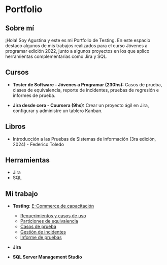 # Portfolio
## Sobre mí
¡Hola! Soy Agustina y este es mi Portfolio de Testing.
En este espacio destaco algunos de mis trabajos realizados para el curso Jóvenes a programar edición 2022, junto a algunos proyectos en los que aplico herramientas complementarias como Jira y SQL.

## Cursos
* **Tester de Software - Jóvenes a Programar (230hs):** 
Casos de prueba, clases de equivalencia, reporte de incidentes, pruebas de regresión e informes de prueba.
  
* **Jira desde cero - Coursera (9hs):**
Crear un proyecto ágil en Jira, configurar y administre un tablero Kanban.

## Libros
* Introducción a las Pruebas de Sistemas de Información (3ra edición, 2024) - Federico Toledo
  
## Herramientas
* Jira
* SQL

## Mi trabajo
* **Testing**: [E-Commerce de capacitación](https://japceibal.github.io/e-mercado-TESTING/index.html)
  * [Requerimientos y casos de uso](https://drive.google.com/file/d/1mvAi0AxNTIzqtmtW1kMfkGmrmeB_sR35/view?usp=drive_link)
  * [Particiones de equivalencia](https://docs.google.com/spreadsheets/d/1TmCdA6rjQYFIzqWZc6W6LKU-TRtHzJCNRM7CKV68vxg/edit?gid=119180606#gid=119180606)
  * [Casos de prueba](https://docs.google.com/spreadsheets/d/1xQynF02ZDBz-nKh1kdPjzk7NlnPmuC8v/edit?gid=888962955#gid=888962955)
  * [Gestión de incidentes](https://docs.google.com/spreadsheets/d/1wYRSsDtDVJfgzhHtqcR1av8zLpqmoaIY/edit?gid=1289981371#gid=1289981371)
  * [Informe de pruebas](https://drive.google.com/file/d/1lH4gGiN-nXqnNHTcjGWYMGr0qq1L4pVf/view?usp=drive_link)

* **Jira**

* **SQL Server Management Studio**

